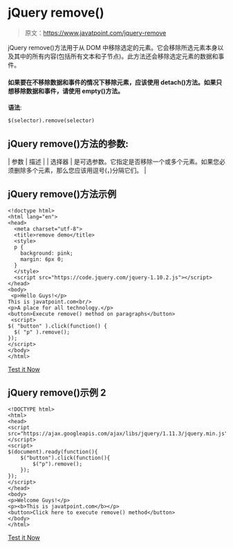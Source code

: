 # jQuery remove()

> 原文：<https://www.javatpoint.com/jquery-remove>

jQuery remove()方法用于从 DOM 中移除选定的元素。它会移除所选元素本身以及其中的所有内容(包括所有文本和子节点)。此方法还会移除选定元素的数据和事件。

#### 如果要在不移除数据和事件的情况下移除元素，应该使用 detach()方法。如果只想移除数据和事件，请使用 empty()方法。

**语法**:

```
$(selector).remove(selector)

```

## jQuery remove()方法的参数:

| 参数 | 描述 |
| 选择器 | 是可选参数。它指定是否移除一个或多个元素。如果您必须删除多个元素，那么您应该用逗号(，)分隔它们。 |

## jQuery remove()方法示例

```
<!doctype html>
<html lang="en">
<head>
  <meta charset="utf-8">
  <title>remove demo</title>
  <style>
  p {
    background: pink;
    margin: 6px 0;
  }
  </style>
  <script src="https://code.jquery.com/jquery-1.10.2.js"></script>
</head>
<body>
 <p>Hello Guys!</p>
This is javatpoint.com<br/>
<p>A place for all technology.</p>
<button>Execute remove() method on paragraphs</button>
 <script>
$( "button" ).click(function() {
  $( "p" ).remove();
});
</script>
</body>
</html>

```

[Test it Now](https://www.javatpoint.com/oprweb/test.jsp?filename=jqueryremove1)

## jQuery remove()示例 2

```
<!DOCTYPE html>
<html>
<head>
<script src="https://ajax.googleapis.com/ajax/libs/jquery/1.11.3/jquery.min.js"></script>
<script>
$(document).ready(function(){
    $("button").click(function(){
        $("p").remove();
    });
});
</script>
</head>
<body>
<p>Welcome Guys!</p>
<p><b>This is javatpoint.com</b></p>
<button>Click here to execute remove() method</button>
</body>
</html>

```

[Test it Now](https://www.javatpoint.com/oprweb/test.jsp?filename=jqueryremove2)